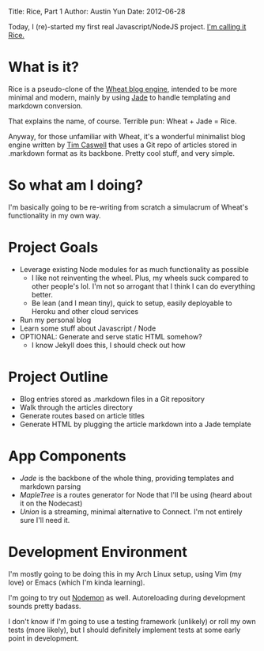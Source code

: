 Title: Rice, Part 1
Author: Austin Yun
Date: 2012-06-28

Today, I (re)-started my first real Javascript/NodeJS project. [I'm calling it Rice.](http://github.com/austinyun/rice)

What is it?
===========

Rice is a pseudo-clone of the [Wheat blog engine](http://github.com/creationix/wheat), intended to be more minimal and modern, mainly by using [Jade](http://github.com/visionmedia/jade) to handle templating and markdown conversion.

That explains the name, of course. Terrible pun: Wheat + Jade = Rice.

Anyway, for those unfamiliar with Wheat, it's a wonderful minimalist blog engine written by [Tim Caswell](http://howtonode.org) that uses a Git repo of articles stored in .markdown format as its backbone. Pretty cool stuff, and very simple.

So what am I doing?
===================

I'm basically going to be re-writing from scratch a simulacrum of Wheat's functionality in my own way.

Project Goals
=============

* Leverage existing Node modules for as much functionality as possible
  * I like not reinventing the wheel. Plus, my wheels suck compared to other people's lol. I'm not so arrogant that I think I can do everything better.
  * Be lean (and I mean tiny), quick to setup, easily deployable to Heroku and other cloud services
* Run my personal blog
* Learn some stuff about Javascript / Node
* OPTIONAL: Generate and serve static HTML somehow?
  * I know Jekyll does this, I should check out how

Project Outline
===============

* Blog entries stored as .markdown files in a Git repository
* Walk through the articles directory
* Generate routes based on article titles
* Generate HTML by plugging the article markdown into a Jade template

App Components
==============

* *Jade* is the backbone of the whole thing, providing templates and markdown parsing
* *MapleTree* is a routes generator for Node that I'll be using (heard about it on the Nodecast)
* *Union* is a streaming, minimal alternative to Connect. I'm not entirely sure I'll need it.

Development Environment
=======================

I'm mostly going to be doing this in my Arch Linux setup, using Vim (my love) or Emacs (which I'm kinda learning).

I'm going to try out [Nodemon](http://github.com/remy/nodemon) as well. Autoreloading during development sounds pretty badass.

I don't know if I'm going to use a testing framework (unlikely) or roll my own tests (more likely), but I should definitely implement tests at some early point in development.